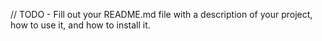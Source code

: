 // TODO - Fill out your README.md file with a description of your project, how to use it, and how to install it.